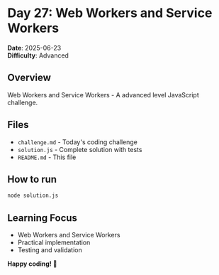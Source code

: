 # Day 27: Web Workers and Service Workers

**Date**: 2025-06-23  
**Difficulty**: Advanced

## Overview
Web Workers and Service Workers - A advanced level JavaScript challenge.

## Files
- `challenge.md` - Today's coding challenge
- `solution.js` - Complete solution with tests
- `README.md` - This file

## How to run
```bash
node solution.js
```

## Learning Focus
- Web Workers and Service Workers
- Practical implementation
- Testing and validation

**Happy coding! 🚀**
